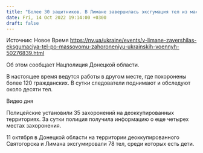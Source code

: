 ```yaml
---
title: "Более 30 защитников. В Лимане завершилась эксгумация тел из массового захоронения украинских военных"
date: Fri, 14 Oct 2022 19:14:00 +0300
draft: false
---
```

Источник: Новое Время https://nv.ua/ukraine/events/v-limane-zavershilas-eksgumaciya-tel-po-massovomu-zahoroneniyu-ukrainskih-voennyh-50276839.html


 Об этом сообщает Нацполиция Донецкой области.

В настоящее время ведутся работы в другом месте, где похоронены более 120 гражданских. В сутки следователи поднимают и обследуют около десяти тел.

 Видео дня   

Полицейские установили 35 захоронений на деоккупированных территориях. За сутки полиция получила информацию о еще четырех местах захоронения.

 11 октября в Донецкой области на территории деоккупированного Святогорска и Лимана эксгумировали 78 тел, среди которых есть дети.

